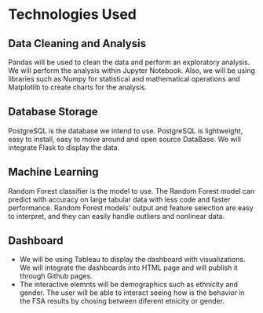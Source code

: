 # Technologies Used

## Data Cleaning and Analysis
Pandas will be used to clean the data and perform an exploratory analysis. We will perform the analysis within Jupyter Notebook. Also, we will be using libraries such as Numpy for statistical and mathematical operations and Matplotlib to create charts for the analysis. 

## Database Storage
PostgreSQL is the database we intend to use. PostgreSQL is lightweight, easy to install, easy to move around and open source DataBase. We will integrate Flask to display the data. 

## Machine Learning
Random Forest classifier is the model to use. The Random Forest model can predict with accuracy on large tabular data with less code and faster performance. Random Forest models' output and feature selection are easy to interpret, and they can easily handle outliers and nonlinear data. 

## Dashboard
- We will be using Tableau to display the dashboard with visualizations. We will integrate the dashboards into HTML page and will publish it through Github pages. 
- The interactive elemnts will be demographics such as ethnicity and gender. The user will be able to interact seeing how is the behavior in the FSA results by chosing between diferent etnicity or gender.  